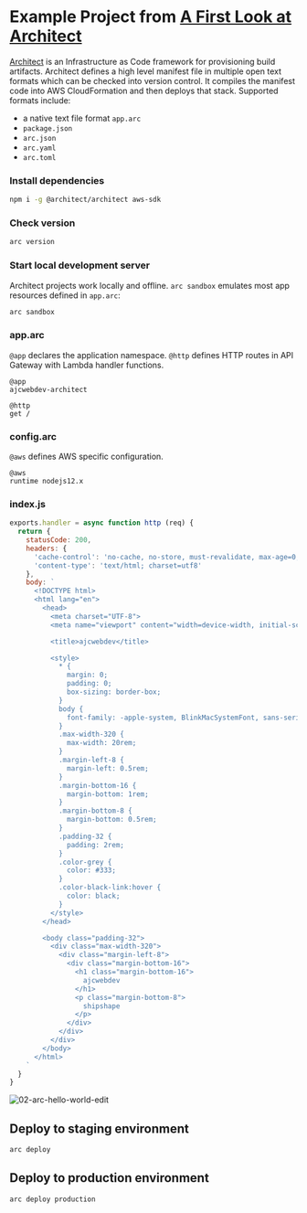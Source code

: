 # Example Project from [A First Look at Architect](https://ajcwebdev.com/2021/05/14/a-first-look-at-architect/)

[Architect](https://arc.codes/) is an Infrastructure as Code framework for provisioning build artifacts. Architect defines a high level manifest file in multiple open text formats which can be checked into version control. It compiles the manifest code into AWS CloudFormation and then deploys that stack. Supported formats include:
* a native text file format `app.arc`
* `package.json`
* `arc.json`
* `arc.yaml`
* `arc.toml`

### Install dependencies

```bash
npm i -g @architect/architect aws-sdk
```

### Check version

```bash
arc version
```

### Start local development server

Architect projects work locally and offline. `arc sandbox` emulates most app resources defined in `app.arc`:

```bash
arc sandbox
```

### app.arc

`@app` declares the application namespace. `@http` defines HTTP routes in API Gateway with Lambda handler functions.

```arc
@app
ajcwebdev-architect

@http
get /
```

### config.arc

`@aws` defines AWS specific configuration.

```arc
@aws
runtime nodejs12.x
```

### index.js

```javascript
exports.handler = async function http (req) {
  return {
    statusCode: 200,
    headers: {
      'cache-control': 'no-cache, no-store, must-revalidate, max-age=0, s-maxage=0',
      'content-type': 'text/html; charset=utf8'
    },
    body: `
      <!DOCTYPE html>
      <html lang="en">
        <head>
          <meta charset="UTF-8">
          <meta name="viewport" content="width=device-width, initial-scale=1">

          <title>ajcwebdev</title>

          <style>
            * {
              margin: 0;
              padding: 0;
              box-sizing: border-box;
            }
            body {
              font-family: -apple-system, BlinkMacSystemFont, sans-serif;
            }
            .max-width-320 {
              max-width: 20rem;
            }
            .margin-left-8 {
              margin-left: 0.5rem;
            }
            .margin-bottom-16 {
              margin-bottom: 1rem;
            }
            .margin-bottom-8 {
              margin-bottom: 0.5rem;
            }
            .padding-32 {
              padding: 2rem;
            }
            .color-grey {
              color: #333;
            }
            .color-black-link:hover {
              color: black;
            }
          </style>
        </head>

        <body class="padding-32">
          <div class="max-width-320">
            <div class="margin-left-8">
              <div class="margin-bottom-16">
                <h1 class="margin-bottom-16">
                  ajcwebdev
                </h1>
                <p class="margin-bottom-8">
                  shipshape
                </p>
              </div>
            </div>
          </div>
        </body>
      </html>
    `
  }
}
```

![02-arc-hello-world-edit](https://dev-to-uploads.s3.amazonaws.com/uploads/articles/m53jtk1iekdmdannaaui.png)

## Deploy to staging environment

```bash
arc deploy
```

## Deploy to production environment

```bash
arc deploy production
```